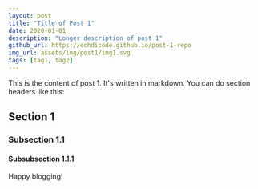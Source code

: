 ```yaml
---
layout: post
title: "Title of Post 1"
date: 2020-01-01
description: "Longer description of post 1"
github_url: https://echdicode.github.io/post-1-repo
img_url: assets/img/post1/img1.svg
tags: [tag1, tag2]
---
```



This is the content of post 1.  It's written in markdown.  You can do section headers like this:

## Section 1

### Subsection 1.1

#### Subsubsection 1.1.1



Happy blogging!
